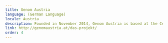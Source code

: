 ```yaml
---
title: Genom Austria
language: (German Language)
locale: Austria
description: Founded in November 2014, Genom Austria is based at the CeMM Research Center for Molecular Medicine of the Austrian Academy of Sciences.
link: http://genomaustria.at/das-projekt/
order: 4
---
```

